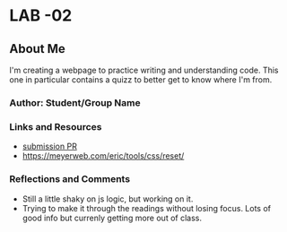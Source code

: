 # LAB -02

## About Me

I'm creating a webpage to practice writing and understanding code. This one in particular contains a quizz to better get to know where I'm from.

### Author: Student/Group Name

### Links and Resources
* [submission PR](http://xyz.com)
* <https://meyerweb.com/eric/tools/css/reset/>

### Reflections and Comments
* Still a little shaky on js logic, but working on it.
* Trying to make it through the readings without losing focus. Lots of good info but currenly getting more out of class.